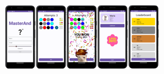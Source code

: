 ![Screenshots](https://raw.githubusercontent.com/Mar0u/mastermindAndroidGame/refs/heads/master/screenshots.png)
